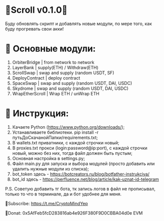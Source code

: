 # 🔹Scroll v0.1.0🔹

Буду обновлять скрипт и добавлять новые модули, по мере того, как буду прогревать свои акки!



# 📓 Основные модули:

1. OrbiterBridge | from network to network
2. LayerBank | supply(ETH) / Withdraw(ETH) 
3. ScrollSwap | swap and supply (random USDT, SF)
4. DeployContract | deploy contract
5. SpaceSwap | swap and supply (random USDT, DAI, USDC)
6. Skydrome | swap and supply (random USDT, DAI, USDC)
7. WrapEtherScroll | Wrap ETH / unWrap ETH



# 🔧 Инструкция:

1. Качаете Python (https://www.python.org/downloads/);
2. Устанавливаете библиотеки. pip install -r путьДоСкачанойПапки/requirements.txt;
3. В wallets.txt приватники, с каждой строчки новый;
4. В proxies.txt прокси (login:password@ip:port), с каждой строчки новый, можно без них, тогда файл должен быть пустым;
5. Основная настройка в settings.py;
6. Файл main.py для запуска и выбора модулей (просто добавить или удалить нужные модули из списка);
7. bot_token здесь - https://botcreators.ru/blog/botfather-instrukciya/
8. bot_id здесь - https://perfluence.net/blog/article/kak-uznat-id-telegram

P.S. Советую добавить тг бота, тк запись логов в файл не прописывал, только то что в терминале, да и бот удобнее для меня.

💜Subscribe: https://t.me/CryptoMindYep

💜Donat: 0x5AfFeb5fcD283816ab4e926F380F9D0CBBA04d0e EVM
